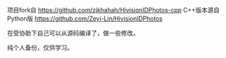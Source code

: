 项目fork自
https://github.com/zjkhahah/HivisionIDPhotos-cpp
C++版本源自Python版
https://github.com/Zeyi-Lin/HivisionIDPhotos

在受协助下自己可以从源码编译了，做一些修改。

纯个人备份，仅供学习。
